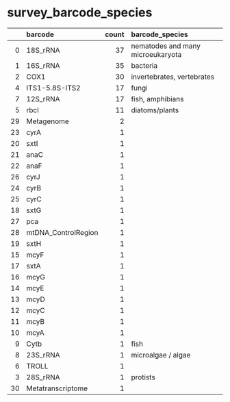 # survey_barcode_species
|    | barcode             |   count | barcode_species                   |
|---:|:--------------------|--------:|:----------------------------------|
|  0 | 18S_rRNA            |      37 | nematodes and many microeukaryota |
|  1 | 16S_rRNA            |      35 | bacteria                          |
|  2 | COX1                |      30 | invertebrates, vertebrates        |
|  4 | ITS1-5.8S-ITS2      |      17 | fungi                             |
|  7 | 12S_rRNA            |      17 | fish, amphibians                  |
|  5 | rbcl                |      11 | diatoms/plants                    |
| 29 | Metagenome          |       2 |                                   |
| 23 | cyrA                |       1 |                                   |
| 20 | sxtI                |       1 |                                   |
| 21 | anaC                |       1 |                                   |
| 22 | anaF                |       1 |                                   |
| 26 | cyrJ                |       1 |                                   |
| 24 | cyrB                |       1 |                                   |
| 25 | cyrC                |       1 |                                   |
| 18 | sxtG                |       1 |                                   |
| 27 | pca                 |       1 |                                   |
| 28 | mtDNA_ControlRegion |       1 |                                   |
| 19 | sxtH                |       1 |                                   |
| 15 | mcyF                |       1 |                                   |
| 17 | sxtA                |       1 |                                   |
| 16 | mcyG                |       1 |                                   |
| 14 | mcyE                |       1 |                                   |
| 13 | mcyD                |       1 |                                   |
| 12 | mcyC                |       1 |                                   |
| 11 | mcyB                |       1 |                                   |
| 10 | mcyA                |       1 |                                   |
|  9 | Cytb                |       1 | fish                              |
|  8 | 23S_rRNA            |       1 | microalgae / algae                |
|  6 | TROLL               |       1 |                                   |
|  3 | 28S_rRNA            |       1 | protists                          |
| 30 | Metatranscriptome   |       1 |                                   |